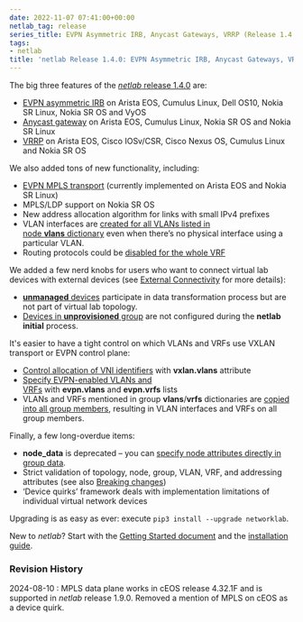 ```yaml
---
date: 2022-11-07 07:41:00+00:00
netlab_tag: release
series_title: EVPN Asymmetric IRB, Anycast Gateways, VRRP (Release 1.4.0)
tags:
- netlab
title: 'netlab Release 1.4.0: EVPN Asymmetric IRB, Anycast Gateways, VRRP'
---
```

The big three features of the [*netlab* release 1.4.0](https://netlab.tools/release/1.4/) are:

-   [EVPN asymmetric IRB](https://netlab.tools/module/evpn/#asymmetric-irb) on Arista EOS, Cumulus Linux, Dell OS10, Nokia SR Linux, Nokia SR OS and VyOS
-   [Anycast gateway](https://netlab.tools/module/gateway/#anycast-gateway) on Arista EOS, Cumulus Linux, Nokia SR OS and Nokia SR Linux
-   [VRRP](https://netlab.tools/module/gateway/#virtual-router-redundancy-protocol-vrrp) on Arista EOS, Cisco IOSv/CSR, Cisco Nexus OS, Cumulus Linux and Nokia SR OS

We also added tons of new functionality, including:
<!--more-->
-   [EVPN MPLS transport](https://netlab.tools/module/evpn/#platform-support) (currently implemented on Arista EOS and Nokia SR Linux)
-   MPLS/LDP support on Nokia SR OS
-   New address allocation algorithm for links with small IPv4 prefixes
-   VLAN interfaces are [created for all VLANs listed in node **vlans** dictionary](https://netlab.tools/module/vlan/#create-vlan-interfaces-and-routed-subinterfaces) even when there’s no physical interface using a particular VLAN.
-   Routing protocols could be [disabled for the whole VRF](https://netlab.tools/module/routing/#disabling-a-routing-protocol-in-vrf)

We added a few nerd knobs for users who want to connect virtual lab devices with external devices (see [External Connectivity](https://netlab.tools/example/external/) for more details):

-   [**unmanaged** devices](https://netlab.tools/example/external/#unmanaged-devices) participate in data transformation process but are not part of virtual lab topology.
-   [Devices in **unprovisioned** group](https://netlab.tools/example/external/#unprovisioned-devices) are not configured during the **netlab initial** process.

It's easier to have a tight control on which VLANs and VRFs use VXLAN transport or EVPN control plane:

-   [Control allocation of VNI identifiers](https://netlab.tools/module/vxlan/#selecting-vxlan-enabled-vlans) with **vxlan.vlans** attribute
-   [Specify EVPN-enabled VLANs and VRFs](https://netlab.tools/module/evpn/#global-evpn-parameters) with **evpn.vlans** and **evpn.vrfs** lists
-   VLANs and VRFs mentioned in group **vlans**/**vrfs** dictionaries are [copied into all group members](https://netlab.tools/groups/#using-group-node-data-with-vrfs-and-vlans), resulting in VLAN interfaces and VRFs on all group members.

Finally, a few long-overdue items:

-   **node\_data** is deprecated – you can [specify node attributes directly in group data](https://netlab.tools/groups/#setting-node-data-in-groups).
-   Strict validation of topology, node, group, VLAN, VRF, and addressing attributes (see also [Breaking changes](https://netlab.tools/release/1.4/#breaking-changes))
-   ‘Device quirks’ framework deals with implementation limitations of individual virtual network devices

Upgrading is as easy as ever: execute `pip3 install --upgrade networklab`.

New to *netlab*? Start with the [Getting Started document](https://netlab.tools/tutorials/) and the [installation guide](https://netlab.tools/install/).

### Revision History

2024-08-10
: MPLS data plane works in cEOS release 4.32.1F and is supported in _netlab_ release 1.9.0. Removed a mention of MPLS on cEOS as a device quirk.

